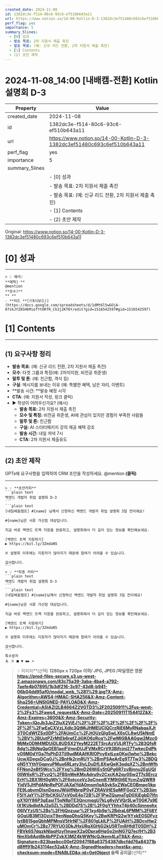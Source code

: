 ```yaml
---
created_date: 2024-11-08
id: 1382dc3e-f514-80c6-93c6-ef510b643a11
url: https://www.notion.so/14-00-Kotlin-D-3-1382dc3ef51480c693c6ef510b643a11
perf_flag: yes
importance: 5
summary_5lines:
  - [0] 성과
  - 발송 목표: 2차 지원서 제출 촉진
  - 발송 목표: (예: 신규 리드 전환, 2차 지원서 제출 촉진)
  - [1] Contents
  - (2) 초안 제작
---
```


# 2024-11-08_14:00 [내배캠-전환] Kotlin 설명회 D-3

| Property | Value |
| --- | --- |
| created_date | 2024-11-08 |
| id | 1382dc3e-f514-80c6-93c6-ef510b643a11 |
| url | https://www.notion.so/14-00-Kotlin-D-3-1382dc3ef51480c693c6ef510b643a11 |
| perf_flag | yes |
| importance | 5 |
| summary_5lines | |
|  | - [0] 성과 |
|  | - 발송 목표: 2차 지원서 제출 촉진 |
|  | - 발송 목표: (예: 신규 리드 전환, 2차 지원서 제출 촉진) |
|  | - [1] Contents |
|  | - (2) 초안 제작 |

Original: https://www.notion.so/14-00-Kotlin-D-3-1382dc3ef51480c693c6ef510b643a11

# [0] 성과

---
    > 💡 해석:
    **에픽) **
    @mention
    **모수)**
    ** **
    - **리드 **[(대시보드)](https://docs.google.com/spreadsheets/d/1dMt6l5wGOjA-87skJYZ8SHbMiefYtORfR_Ck3j2KT6Y/edit?gid=1516542597#gid=1516542597)

# [1] Contents

---

## **(1) 요구사항 정리**
- **발송 목표**: (예: 신규 리드 전환, 2차 지원서 제출 촉진)
- **모수**: 타겟 그룹과 특징(예: 2차미지원, 비전공 취준생)
- **말투 및 톤**:  (예: 친근함, 격식 등)
- **구실**: 메시지를 보내는 이유 (예: 특별한 혜택, 남은 자리, 이벤트)
- **발송 시간: **발송 예정 시각
- **CTA**:  (예: 지원서 작성, 링크 클릭)
- ▶ 작성이 어려우신가요? (예시)
  - **발송 목표:** 2차 지원서 제출 촉진
  - **모수 및 특징:** 비전공 취준생, AI에 관심이 있지만 경험이 부족한 사람들
  - **말투 및 톤:** 친근함
  - **구실:** AI 스타터패키지 강의 제공 혜택 강조
  - **발송 시간:** 내일 저녁 7시
  - **CTA:** 2차 지원서 제출유도

---

## (2) 초안 제작
GPTs에 요구사항을 입력하여 CRM 초안을 작성하세요.
@mention **(클릭)**

---
    > 💡 **초안카피**
    ```plain text
    백엔드 개발자 취업 설명회 D-3
    ```
    ```plain text
    [내일배움캠프] #{name} 님께서 신청하신 백엔드 개발자 취업 설명회 3일 전이에요!
    
    #{name}님은 서류 가산점 대상입니다.
    
    지금 바로 백엔드 트랙 지원을 완료하고, 설명회에서 더 깊이 있는 정보를 확인해보세요.
    
    [백엔드 트랙 지원하기]
    ▶ https://bit.ly/3ZmdaN5
    
    ※ 설명회 이후에는 지원자가 많아지기 때문에 참여가 어려울 수 있습니다.
    
    감사합니다.
    ```
    > 💡 **최종 카피**
    ```plain text
    백엔드 개발자 취업 설명회 D-3
    ```
    ```plain text
    [내일배움캠프] #{name}님께서 신청하신 백엔드 개발자 취업 설명회 3일 전이에요!
    
    #{name}님은 서류 가산점 대상입니다.
    
    지금 바로 백엔드 트랙 지원을 완료하고, 설명회에서 더 깊이 있는 정보를 확인해보세요.
    
    [백엔드 트랙 지원하기]
    ▶ https://bit.ly/3ZmdaN5
    
    ※ 설명회 이후에는 지원자가 많아지기 때문에 참여가 어려울 수 있습니다.
    
    감사합니다.
    ```
    특수문자
    ＆ ※ ■ ▼ ◆▶ >
> 💡 이미지**(선택)  **1280px x 720px 이하/ JPG, JPEG /파일명은 영문
https://prod-files-secure.s3.us-west-2.amazonaws.com/83c75a39-3aba-4ba4-a792-7aefe4b07895/1b3df216-3c97-43d8-b941-06b04dd95af0/modal_web_%281%29.jpg?X-Amz-Algorithm=AWS4-HMAC-SHA256&X-Amz-Content-Sha256=UNSIGNED-PAYLOAD&X-Amz-Credential=ASIAZI2LB4664Z2VGTD3%2F20250911%2Fus-west-2%2Fs3%2Faws4_request&X-Amz-Date=20250911T154412Z&X-Amz-Expires=3600&X-Amz-Security-Token=IQoJb3JpZ2luX2VjEJ%2F%2F%2F%2F%2F%2F%2F%2F%2F%2F%2FwEaCXVzLXdlc3QtMiJHMEUCIQCrzRiE6MyRNabqaXJt3T0CdWfZSx0DP%2FAUmCc%2FJtOUzQIgSwLX6sCL8wU5kNmE%2BV%2BUutPZrMtEb6rqfZJjGKO6zRcq%2FwMIGBAAGgw2Mzc0MjMxODM4MDUiDL8UDSX2YeyM222ETSrcAzVULiRTFy%2B3QfsR8dg%2BjNqQpOEB1aoiFVmnDUJFVMxRCrV93Bjfcjnj27TwkecDdPkvO9M0dYGa7fsPhD3TjI9udMAAfKRIOPcy6xtLyaOKpj1who%2BekcUcwXDegxDCq0J%2BnHk2rmRUY%2BmPSAeArEg9T7Tw3%2BDQoN5YYthYGqpvuPMuo6RLaty3IyLDuDfL8XwQeK3odqXZ%2BmWfhFFNon2eBf5Wcs%2FYxg%2BmD26WiEvStQPg6R7zvBjnnu2EgUQI0IIW6xR%2FvzQ%2FBSnWeKMxAdru9v2CxcKA2qy0Sw2T7sSErczErH%2BX1RH0gWh%2F6otcceVz3oCnenIEYM9i0i6EYcmZqQWR9YidV5JHPdANnRePOFJAXalYdA0msm1qASvkSxZWaCEOBmpo1ikpFE9LqbvmDIsnDqxoJWijilfNbrqlP0yFZRAViHESpMfFGol2Y%2B3jmF5IYJaY1%2FfbCKSU7xV0oE4o72B%2F1PwZQumaTgD0XjEgbD7IfngX10lY86P3gEasiT5oN8pTE3QncmqgU7kLg6yjVVQrSLwT0GK7s9EIX1KUbdIqfAJ2p5ZL%2BDDd7S%2B%2F0gYYhhxT4ji40cSjnneohx06IVYzUS%2Bs%2FHjQnzuur%2F1xy4b9p%2BdraL6PMM%2FIi8YGOqUB3M13OzixT9enNppDhsQ5Key%2BwKRPtQ2w1tYxkEOSDFvzIvtB81SgoQbhMPMnsV5HrNF%2F801gLklLP%2FUAiH%2BDcvHw2uMOmCr%2Bz77RYUO3DkJHxURqXGHjG2kU5RTm8HfdIT05DH%2FBVk6S7dqzkNlaqHzyI1mawX2a0Dpra6HqGo2mNG7Q7ecfH%2B3NmXb8AotBk4bPPZvkX3MZ4kWWNcQJkem4LaT8&X-Amz-Signature=823baebcc00ef20947f88a63754387dbcfdd76a84371bd8fff91b243114ec52a&X-Amz-SignedHeaders=host&x-amz-checksum-mode=ENABLED&x-id=GetObject
슬랙 공지글**(선택)**
```plain text

```
